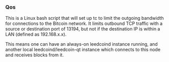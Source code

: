 ### Qos ###

This is a Linux bash script that will set up tc to limit the outgoing bandwidth for connections to the Bitcoin network. It limits outbound TCP traffic with a source or destination port of 13194, but not if the destination IP is within a LAN (defined as 192.168.x.x).

This means one can have an always-on leedcoind instance running, and another local leedcoind/leedcoin-qt instance which connects to this node and receives blocks from it.
